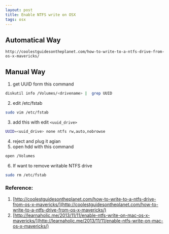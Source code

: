 ```yaml
---
layout: post
title: Enable NTFS write on OSX
tags: osx
---
```


## Automatical Way
  ```
  http://coolestguidesontheplanet.com/how-to-write-to-a-ntfs-drive-from-os-x-mavericks/
  ```

## Manual Way
1. get UUID form this command  

  ```sh
  diskutil info /Volumes/<drivename> |  grep UUID
  ```
2. edit /etc/fstab  

  ```sh
  sudo vim /etc/fstab
  ```
3. add this with edit ```<uuid_drive>```

  ```sh
  UUID=<uuid_drive> none ntfs rw,auto,nobrowse
  ```
4. reject and plug it agian  
5. open hdd with this command  

  ```sh
  open /Volumes
  ```
6. If want to remove writable NTFS drive 

  ```sh
  sudo rm /etc/fstab
  ```

### Reference:
1. [http://coolestguidesontheplanet.com/how-to-write-to-a-ntfs-drive-from-os-x-mavericks/](http://coolestguidesontheplanet.com/how-to-write-to-a-ntfs-drive-from-os-x-mavericks/)
2. [http://learnaholic.me/2013/11/11/enable-ntfs-write-on-mac-os-x-mavericks/](http://learnaholic.me/2013/11/11/enable-ntfs-write-on-mac-os-x-mavericks/)
